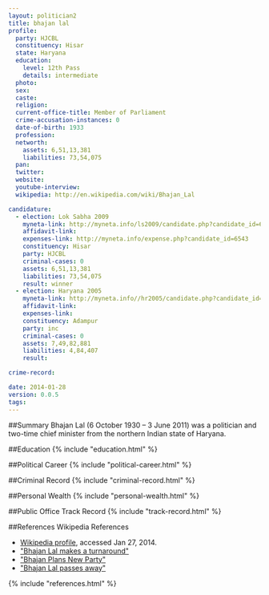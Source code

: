 ```yaml
---
layout: politician2
title: bhajan lal
profile: 
  party: HJCBL
  constituency: Hisar
  state: Haryana
  education: 
    level: 12th Pass
    details: intermediate
  photo: 
  sex: 
  caste: 
  religion: 
  current-office-title: Member of Parliament
  crime-accusation-instances: 0
  date-of-birth: 1933
  profession: 
  networth: 
    assets: 6,51,13,381
    liabilities: 73,54,075
  pan: 
  twitter: 
  website: 
  youtube-interview: 
  wikipedia: http://en.wikipedia.com/wiki/Bhajan_Lal

candidature: 
  - election: Lok Sabha 2009
    myneta-link: http://myneta.info/ls2009/candidate.php?candidate_id=6543
    affidavit-link: 
    expenses-link: http://myneta.info/expense.php?candidate_id=6543
    constituency: Hisar 
    party: HJCBL
    criminal-cases: 0
    assets: 6,51,13,381
    liabilities: 73,54,075
    result: winner 
  - election: Haryana 2005
    myneta-link: http://myneta.info//hr2005/candidate.php?candidate_id=704
    affidavit-link: 
    expenses-link: 
    constituency: Adampur 
    party: inc
    criminal-cases: 0
    assets: 7,49,82,881
    liabilities: 4,84,407
    result:  

crime-record: 

date: 2014-01-28
version: 0.0.5
tags: 
---
```

##Summary
Bhajan Lal (6 October 1930 – 3 June 2011) was a politician and two-time chief minister from the northern Indian state of Haryana.




##Education
{% include "education.html" %}


##Political Career
{% include "political-career.html" %}


##Criminal Record
{% include "criminal-record.html" %}


##Personal Wealth
{% include "personal-wealth.html" %}


##Public Office Track Record
{% include "track-record.html" %}


##References
Wikipedia References
- [Wikipedia profile]({{page.profile.wikipedia}}), accessed Jan 27, 2014.
- ["Bhajan Lal makes a turnaround"][wiki1]
- ["Bhajan Plans New Party"][wiki2]
- ["Bhajan Lal passes away"][wiki3]

[wiki1]: http://www.hinduonnet.com/2005/03/06/stories/2005030603290800.htm
[wiki2]: http://timesofindia.indiatimes.com/NEWS/India/Bhajan_plans_new_party/articleshow/1759573.cms
[wiki3]: http://www.thehindu.com/news/article2074044.ece


{% include "references.html" %}